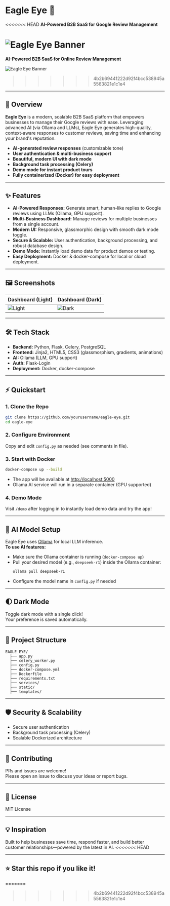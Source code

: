 # Eagle Eye 🦅  
<<<<<<< HEAD
**AI-Powered B2B SaaS for Google Review Management**

![Eagle Eye Banner](https://dummyimage.com/1200x300/222/fff&text=Eagle+Eye+SaaS+for+Google+Reviews)
=======
**AI-Powered B2B SaaS for Online Review Management**

![Eagle Eye Banner](https://dummyimage.com/1200x300/222/fff&text=Eagle+Eye:+Your+AI+Eye+In+The+Sky)
>>>>>>> 4b2b69441222d92f4bcc538945a5563821e1c1e4

---

## 🚀 Overview

**Eagle Eye** is a modern, scalable B2B SaaS platform that empowers businesses to manage their Google reviews with ease. Leveraging advanced AI (via Ollama and LLMs), Eagle Eye generates high-quality, context-aware responses to customer reviews, saving time and enhancing your brand's reputation.

- **AI-generated review responses** (customizable tone)
- **User authentication & multi-business support**
- **Beautiful, modern UI with dark mode**
- **Background task processing (Celery)**
- **Demo mode for instant product tours**
- **Fully containerized (Docker) for easy deployment**

---

## ✨ Features

- **AI-Powered Responses:** Generate smart, human-like replies to Google reviews using LLMs (Ollama, GPU support).
- **Multi-Business Dashboard:** Manage reviews for multiple businesses from a single account.
- **Modern UI:** Responsive, glassmorphic design with smooth dark mode toggle.
- **Secure & Scalable:** User authentication, background processing, and robust database design.
- **Demo Mode:** Instantly load demo data for product demos or testing.
- **Easy Deployment:** Docker & docker-compose for local or cloud deployment.

---

## 🖼️ Screenshots

| Dashboard (Light) | Dashboard (Dark) |
|-------------------|------------------|
| ![Light](https://dummyimage.com/600x400/eee/222&text=Dashboard+Light) | ![Dark](https://dummyimage.com/600x400/222/eee&text=Dashboard+Dark) |

---

## 🛠️ Tech Stack

- **Backend:** Python, Flask, Celery, PostgreSQL
- **Frontend:** Jinja2, HTML5, CSS3 (glassmorphism, gradients, animations)
- **AI:** Ollama (LLM, GPU support)
- **Auth:** Flask-Login
- **Deployment:** Docker, docker-compose

---

## ⚡ Quickstart

### 1. Clone the Repo

```bash
git clone https://github.com/yourusername/eagle-eye.git
cd eagle-eye
```

### 2. Configure Environment

Copy and edit `config.py` as needed (see comments in file).

### 3. Start with Docker

```bash
docker-compose up --build
```

- The app will be available at [http://localhost:5000](http://localhost:5000)
- Ollama AI service will run in a separate container (GPU supported)

### 4. Demo Mode

Visit `/demo` after logging in to instantly load demo data and try the app!

---

## 🤖 AI Model Setup

Eagle Eye uses [Ollama](https://ollama.com/) for local LLM inference.  
**To use AI features:**
- Make sure the Ollama container is running (`docker-compose up`)
- Pull your desired model (e.g., `deepseek-r1`) inside the Ollama container:
  ```bash
  ollama pull deepseek-r1
  ```
- Configure the model name in `config.py` if needed

---

## 🌓 Dark Mode

Toggle dark mode with a single click!  
Your preference is saved automatically.

---

## 🧩 Project Structure

```
EAGLE EYE/
  ├── app.py
  ├── celery_worker.py
  ├── config.py
  ├── docker-compose.yml
  ├── Dockerfile
  ├── requirements.txt
  ├── services/
  ├── static/
  ├── templates/
```

---

## 🛡️ Security & Scalability

- Secure user authentication
- Background task processing (Celery)
- Scalable Dockerized architecture

---

## 🙌 Contributing

PRs and issues are welcome!  
Please open an issue to discuss your ideas or report bugs.

---

## 📄 License

MIT License

---

## 💡 Inspiration

Built to help businesses save time, respond faster, and build better customer relationships—powered by the latest in AI.
<<<<<<< HEAD

---

## ⭐️ Star this repo if you like it! 
=======
>>>>>>> 4b2b69441222d92f4bcc538945a5563821e1c1e4
